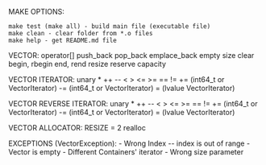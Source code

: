 
MAKE OPTIONS:

    make test (make all) - build main file (executable file)
    make clean - clear folder from *.o files
    make help - get README.md file


VECTOR:
    operator[]
    push_back
    pop_back
    emplace_back
    empty
    size
    clear
    begin, rbegin
    end, rend
    resize
    reserve
    capacity

VECTOR ITERATOR:
    unary *
    ++
    --
    <
    >
    <=
    >=
    ==
    !=
    += (int64_t or VectorIterator)
    -= (int64_t or VectorIterator)
    = (lvalue VectorIterator)

VECTOR REVERSE ITERATOR:
    unary *
    ++
    --
    <
    >
    <=
    >=
    ==
    !=
    += (int64_t or VectorIterator)
    -= (int64_t or VectorIterator)
    = (lvalue VectorIterator)

VECTOR ALLOCATOR:
    RESIZE = 2
    realloc

EXCEPTIONS (VectorException):
    - Wrong Index -- index is out of range
    - Vector is empty
    - Different Containers' iterator
    - Wrong size parameter
